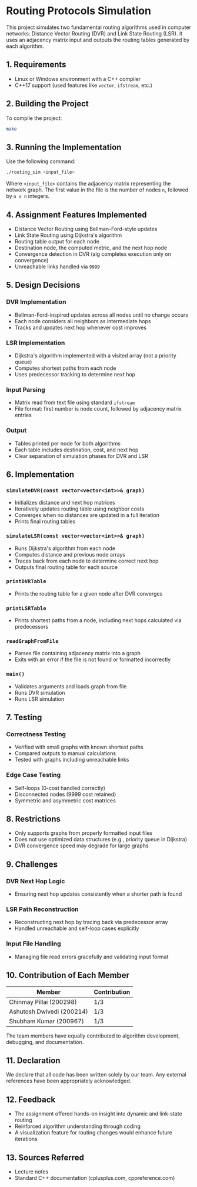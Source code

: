 # Routing Protocols Simulation

This project simulates two fundamental routing algorithms used in computer networks:
Distance Vector Routing (DVR) and Link State Routing (LSR). It uses an adjacency matrix input
and outputs the routing tables generated by each algorithm.

## 1. Requirements

- Linux or Windows environment with a C++ compiler
- C++17 support (used features like `vector`, `ifstream`, etc.)

## 2. Building the Project

To compile the project:

```bash
make
```

## 3. Running the Implementation

Use the following command:

```bash
./routing_sim <input_file>
```

Where `<input_file>` contains the adjacency matrix representing the network graph. The first
value in the file is the number of nodes `n`, followed by `n x n` integers.

## 4. Assignment Features Implemented

- Distance Vector Routing using Bellman-Ford-style updates
- Link State Routing using Dijkstra's algorithm
- Routing table output for each node
- Destination node, the computed metric, and the next hop node
- Convergence detection in DVR (alg completes execution only on convergence)
- Unreachable links handled via `9999`

## 5. Design Decisions

### DVR Implementation

- Bellman-Ford-inspired updates across all nodes until no change occurs
- Each node considers all neighbors as intermediate hops
- Tracks and updates next hop whenever cost improves

### LSR Implementation

- Dijkstra's algorithm implemented with a visited array (not a priority queue)
- Computes shortest paths from each node
- Uses predecessor tracking to determine next hop

### Input Parsing

- Matrix read from text file using standard `ifstream`
- File format: first number is node count, followed by adjacency matrix entries

### Output

- Tables printed per node for both algorithms
- Each table includes destination, cost, and next hop
- Clear separation of simulation phases for DVR and LSR

## 6. Implementation

### `simulateDVR(const vector<vector<int>>& graph)`

- Initializes distance and next hop matrices
- Iteratively updates routing table using neighbor costs
- Converges when no distances are updated in a full iteration
- Prints final routing tables

### `simulateLSR(const vector<vector<int>>& graph)`

- Runs Dijkstra's algorithm from each node
- Computes distance and previous node arrays
- Traces back from each node to determine correct next hop
- Outputs final routing table for each source

### `printDVRTable`

- Prints the routing table for a given node after DVR converges

### `printLSRTable`

- Prints shortest paths from a node, including next hops calculated via predecessors

### `readGraphFromFile`

- Parses file containing adjacency matrix into a graph
- Exits with an error if the file is not found or formatted incorrectly

### `main()`

- Validates arguments and loads graph from file
- Runs DVR simulation
- Runs LSR simulation

## 7. Testing

### Correctness Testing

- Verified with small graphs with known shortest paths
- Compared outputs to manual calculations
- Tested with graphs including unreachable links

### Edge Case Testing

- Self-loops (0-cost handled correctly)
- Disconnected nodes (9999 cost retained)
- Symmetric and asymmetric cost matrices

## 8. Restrictions

- Only supports graphs from properly formatted input files
- Does not use optimized data structures (e.g., priority queue in Dijkstra)
- DVR convergence speed may degrade for large graphs

## 9. Challenges

### DVR Next Hop Logic

- Ensuring next hop updates consistently when a shorter path is found

### LSR Path Reconstruction

- Reconstructing next hop by tracing back via predecessor array
- Handled unreachable and self-loop cases explicitly

### Input File Handling

- Managing file read errors gracefully and validating input format

## 10. Contribution of Each Member

| Member                    | Contribution |
| ------------------------- | ------------ |
| Chinmay Pillai (200298)   | 1/3          |
| Ashutosh Dwivedi (200214) | 1/3          |
| Shubham Kumar (200967)    | 1/3          |

The team members have equally contributed to algorithm development, debugging, and documentation.

## 11. Declaration

We declare that all code has been written solely by our team. Any external references have been
appropriately acknowledged.

## 12. Feedback

- The assignment offered hands-on insight into dynamic and link-state routing
- Reinforced algorithm understanding through coding
- A visualization feature for routing changes would enhance future iterations

## 13. Sources Referred

- Lecture notes
- Standard C++ documentation (cplusplus.com, cppreference.com)

